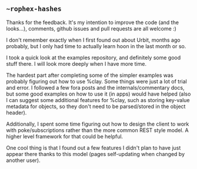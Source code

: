 ## `~rophex-hashes`
Thanks for the feedback. It's my intention to improve the code (and the looks...), comments, github issues and pull requests are all welcome :)

I don't remember exactly when I first found out about Urbit, months ago probably, but I only had time to actually learn hoon in the last month or so.

I took a quick look at the examples repository, and definitely some good stuff there. I will look more deeply when I have more time.

The hardest part after completing some of the simpler examples was probably figuring out how to use %clay. Some things were just a lot of trial and error. I followed a few fora posts and the internals/commentary docs, but some good examples on how to use it (in apps) would have helped (also I can suggest some additional features for %clay, such as storing key-value metadata for objects, so they don't need to be parsed/stored in the object header).

Additionally, I spent some time figuring out how to design the client to work with poke/subscriptions rather than the more common REST style model. A higher level framework for that could be helpful.

One cool thing is that I found out a few features I didn't plan to have just appear there thanks to this model (pages self-updating when changed by another user).